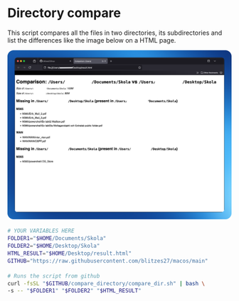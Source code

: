 # Directory compare

This script compares all the files in two directories, its subdirectories and list the differences like the image below on a HTML page.

![alt text](image1.png)

```bash
# YOUR VARIABLES HERE
FOLDER1="$HOME/Documents/Skola"
FOLDER2="$HOME/Desktop/Skola"
HTML_RESULT="$HOME/Desktop/result.html"
GITHUB="https://raw.githubusercontent.com/blitzes27/macos/main"

# Runs the script from github
curl -fsSL "$GITHUB/compare_directory/compare_dir.sh" | bash \
-s -- "$FOLDER1" "$FOLDER2" "$HTML_RESULT"
```